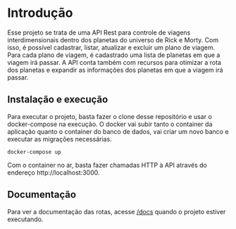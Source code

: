 # Introdução

Esse projeto se trata de uma API Rest para controle de viagens interdimensionais dentro dos planetas do universo de Rick e Morty. Com isso, é possível cadastrar, listar, atualizar e excluir um plano de viagem. Para cada plano de viagem, é cadastrado uma lista de planetas em que a viagem irá passar. A API conta também com recursos para otimizar a rota dos planetas e expandir as informações dos planetas em que a viagem irá passar.

## Instalação e execução

Para executar o projeto, basta fazer o clone desse repositório e usar o docker-compose na execução. O docker vai subir tanto o container da aplicação quanto o container do banco de dados, vai criar um novo banco e executar as migrações necessárias.

```
docker-compose up
```

Com o container no ar, basta fazer chamadas HTTP à API através do endereço http://localhost:3000.

## Documentação

Para ver a documentação das rotas, acesse [/docs](http://localhost:3000/docs) quando o projeto estiver executando.
